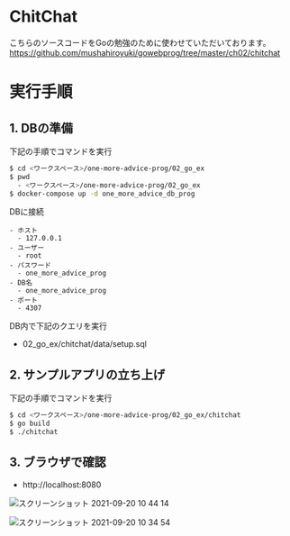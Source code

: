 
# ChitChat
こちらのソースコードをGoの勉強のために使わせていただいております。
https://github.com/mushahiroyuki/gowebprog/tree/master/ch02/chitchat

# 実行手順
## 1. DBの準備
下記の手順でコマンドを実行
```sh
$ cd <ワークスペース>/one-more-advice-prog/02_go_ex
$ pwd
  - <ワークスペース>/one-more-advice-prog/02_go_ex
$ docker-compose up -d one_more_advice_db_prog
```

DBに接続
```
- ホスト
  - 127.0.0.1
- ユーザー
  - root
- パスワード
  - one_more_advice_prog
- DB名
  - one_more_advice_prog
- ポート
  - 4307
```

DB内で下記のクエリを実行
  - 02_go_ex/chitchat/data/setup.sql

## 2. サンプルアプリの立ち上げ
下記の手順でコマンドを実行
```sh
$ cd <ワークスペース>/one-more-advice-prog/02_go_ex/chitchat
$ go build
$ ./chitchat
```

## 3. ブラウザで確認
  - http://localhost:8080

![スクリーンショット 2021-09-20 10 44 14](https://user-images.githubusercontent.com/38268537/133950429-170c9e7d-8e6c-442d-a622-0ed104123087.png)


![スクリーンショット 2021-09-20 10 34 54](https://user-images.githubusercontent.com/38268537/133950389-936add6c-7de8-45ed-a714-373cd572ba75.png)
